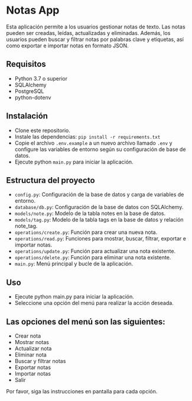 # Notas App

Esta aplicación permite a los usuarios gestionar notas de texto. Las notas pueden ser creadas, leídas, actualizadas y eliminadas. Además, los usuarios pueden buscar y filtrar notas por palabras clave y etiquetas, así como exportar e importar notas en formato JSON.

## Requisitos

- Python 3.7 o superior
- SQLAlchemy
- PostgreSQL
- python-dotenv

## Instalación

- Clone este repositorio.
- Instale las dependencias: `pip install -r requirements.txt`
- Copie el archivo `.env.example` a un nuevo archivo llamado `.env` y configure las variables de entorno según su configuración de base de datos.
- Ejecute python `main.py` para iniciar la aplicación.

## Estructura del proyecto
- `config.py`: Configuración de la base de datos y carga de variables de entorno.
- `database/db.py`: Configuración de la base de datos con SQLAlchemy.
- `models/note.py`: Modelo de la tabla notes en la base de datos.
- `models/tag.py`: Modelo de la tabla tags en la base de datos y relación note_tag.
- `operations/create.py`: Función para crear una nueva nota.
- `operations/read.py`: Funciones para mostrar, buscar, filtrar, exportar e importar notas.
- `operations/update.py`: Función para actualizar una nota existente.
- `operations/delete.py`: Función para eliminar una nota existente.
- `main.py`: Menú principal y bucle de la aplicación.

## Uso
- Ejecute python main.py para iniciar la aplicación.
- Seleccione una opción del menú para realizar la acción deseada.

## Las opciones del menú son las siguientes:

- Crear nota
- Mostrar notas
- Actualizar nota
- Eliminar nota
- Buscar y filtrar notas
- Exportar notas
- Importar notas
- Salir

Por favor, siga las instrucciones en pantalla para cada opción.
